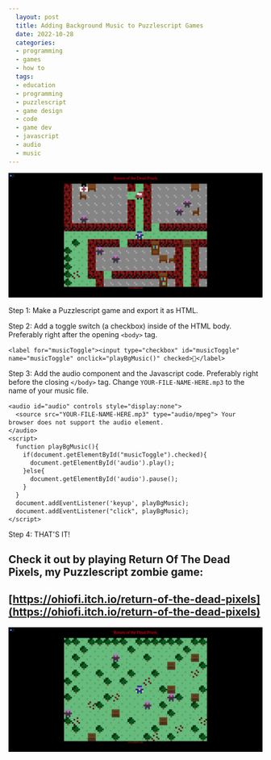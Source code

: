 ```yaml
---
  layout: post
  title: Adding Background Music to Puzzlescript Games
  date: 2022-10-28
  categories:
  - programming
  - games
  - how to
  tags:
  - education
  - programming
  - puzzlescript
  - game design
  - code
  - game dev
  - javascript
  - audio
  - music
---
```


<img src="/assets/Screen Shot 2022-10-23 at 6.08.01 PM.png" alt="Screen shot from the video game 'Return of the Dead Pixels' showing zombies">

Step 1: Make a Puzzlescript game and export it as HTML.


Step 2: Add a toggle switch (a checkbox) inside of the HTML body. Preferably right after the opening `<body>` tag.
```
<label for="musicToggle"><input type="checkbox" id="musicToggle" name="musicToggle" onclick="playBgMusic()" checked>🎵</label>
```

Step 3: Add the audio component and the Javascript code. Preferably right before the closing `</body>` tag. Change `YOUR-FILE-NAME-HERE.mp3` to the name of your music file.
```
<audio id="audio" controls style="display:none">
  <source src="YOUR-FILE-NAME-HERE.mp3" type="audio/mpeg"> Your browser does not support the audio element.
</audio>
<script>
  function playBgMusic(){
    if(document.getElementById("musicToggle").checked){
      document.getElementById('audio').play();
    }else{
      document.getElementById('audio').pause();
    }
  }
  document.addEventListener('keyup', playBgMusic);  
  document.addEventListener("click", playBgMusic);
</script>
```

Step 4: THAT'S IT!

## Check it out by playing Return Of The Dead Pixels, my Puzzlescript zombie game: 
## [https://ohiofi.itch.io/return-of-the-dead-pixels](https://ohiofi.itch.io/return-of-the-dead-pixels)

<img src="/assets/Screen Shot 2022-10-23 at 5.49.36 PM.png" alt="Screen shot from the video game 'Return of the Dead Pixels' showing player surrounded by zombies">

